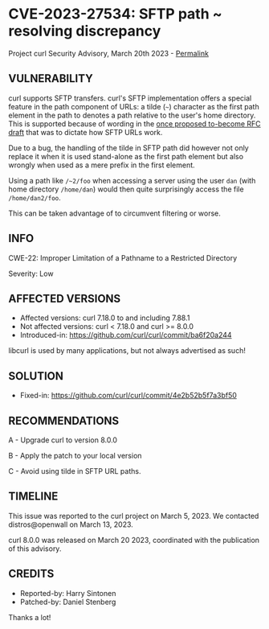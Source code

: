 CVE-2023-27534: SFTP path ~ resolving discrepancy
=================================================

Project curl Security Advisory, March 20th 2023 -
[Permalink](https://curl.se/docs/CVE-2023-27534.html)

VULNERABILITY
-------------

curl supports SFTP transfers. curl's SFTP implementation offers a special
feature in the path component of URLs: a tilde (`~`) character as the first
path element in the path to denotes a path relative to the user's home
directory. This is supported because of wording in the [once proposed
to-become RFC
draft](https://datatracker.ietf.org/doc/html/draft-ietf-secsh-scp-sftp-ssh-uri-04)
that was to dictate how SFTP URLs work.

Due to a bug, the handling of the tilde in SFTP path did however not only
replace it when it is used stand-alone as the first path element but also
wrongly when used as a mere prefix in the first element.

Using a path like `/~2/foo` when accessing a server using the user `dan` (with
home directory `/home/dan`) would then quite surprisingly access the file
`/home/dan2/foo`.

This can be taken advantage of to circumvent filtering or worse.

INFO
----

CWE-22: Improper Limitation of a Pathname to a Restricted Directory

Severity: Low

AFFECTED VERSIONS
-----------------

- Affected versions: curl 7.18.0 to and including 7.88.1
- Not affected versions: curl < 7.18.0 and curl >= 8.0.0
- Introduced-in: https://github.com/curl/curl/commit/ba6f20a244

libcurl is used by many applications, but not always advertised as such!

SOLUTION
------------

- Fixed-in: https://github.com/curl/curl/commit/4e2b52b5f7a3bf50

RECOMMENDATIONS
--------------

 A - Upgrade curl to version 8.0.0

 B - Apply the patch to your local version

 C - Avoid using tilde in SFTP URL paths.

TIMELINE
--------

This issue was reported to the curl project on March 5, 2023. We contacted
distros@openwall on March 13, 2023.

curl 8.0.0 was released on March 20 2023, coordinated with the publication of
this advisory.

CREDITS
-------

- Reported-by: Harry Sintonen
- Patched-by: Daniel Stenberg

Thanks a lot!
